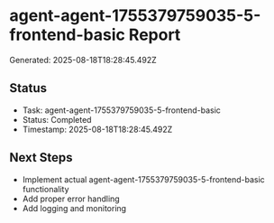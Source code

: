 # agent-agent-1755379759035-5-frontend-basic Report

Generated: 2025-08-18T18:28:45.492Z

## Status
- Task: agent-agent-1755379759035-5-frontend-basic
- Status: Completed
- Timestamp: 2025-08-18T18:28:45.492Z

## Next Steps
- Implement actual agent-agent-1755379759035-5-frontend-basic functionality
- Add proper error handling
- Add logging and monitoring
